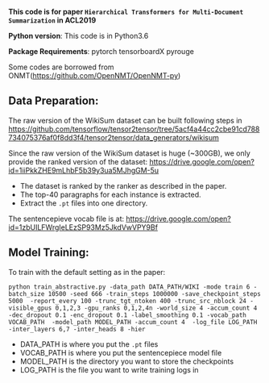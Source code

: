 **This code is for paper `Hierarchical Transformers for Multi-Document Summarization` in ACL2019**

**Python version**: This code is in Python3.6

**Package Requirements**: pytorch tensorboardX pyrouge

Some codes are borrowed from ONMT(https://github.com/OpenNMT/OpenNMT-py)

## Data Preparation:

The raw version of the WikiSum dataset can be built following steps in https://github.com/tensorflow/tensor2tensor/tree/5acf4a44cc2cbe91cd788734075376af0f8dd3f4/tensor2tensor/data_generators/wikisum

Since the raw version of the WikiSum dataset is huge (~300GB), we only provide the ranked version of the dataset:
https://drive.google.com/open?id=1iiPkkZHE9mLhbF5b39y3ua5MJhgGM-5u

* The dataset is ranked by the ranker as described in the paper.
* The top-40 paragraphs for each instance is extracted.
* Extract the `.pt` files into one directory.

The sentencepieve vocab file is at:
https://drive.google.com/open?id=1zbUILFWrgIeLEzSP93Mz5JkdVwVPY9Bf

## Model Training:

To train with the default setting as in the paper:
```
python train_abstractive.py -data_path DATA_PATH/WIKI -mode train 6 -batch_size 10500 -seed 666 -train_steps 1000000 -save_checkpoint_steps 5000  -report_every 100 -trunc_tgt_ntoken 400 -trunc_src_nblock 24 -visible_gpus 0,1,2,3 -gpu_ranks 0,1,2,4n -world_size 4 -accum_count 4 -dec_dropout 0.1 -enc_dropout 0.1 -label_smoothing 0.1 -vocab_path VOCAB_PATH  -model_path MODEL_PATH -accum_count 4  -log_file LOG_PATH  -inter_layers 6,7 -inter_heads 8 -hier
```
* DATA_PATH is where you put the `.pt` files
* VOCAB_PATH is where you put the sentencepiece model file
* MODEL_PATH is the directory you want to store the checkpoints
* LOG_PATH is the file you want to write training logs in
